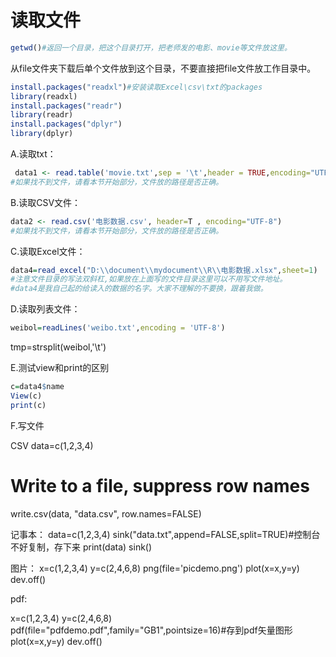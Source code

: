 # 读取文件

```r
getwd()#返回一个目录，把这个目录打开，把老师发的电影、movie等文件放这里。   
```
从file文件夹下载后单个文件放到这个目录，不要直接把file文件放工作目录中。

```r
install.packages("readxl")#安装读取Excel\csv\txt的packages
library(readxl)
install.packages("readr")
library(readr)
install.packages("dplyr")
library(dplyr)
```

A.读取txt：   
```r
 data1 <- read.table('movie.txt',sep = '\t',header = TRUE,encoding="UTF-8")
#如果找不到文件，请看本节开始部分，文件放的路径是否正确。
```   
B.读取CSV文件：   
```r
data2 <- read.csv('电影数据.csv', header=T , encoding="UTF-8")
#如果找不到文件，请看本节开始部分，文件放的路径是否正确。
```   

C.读取Excel文件：   
```r
data4=read_excel("D:\\document\\mydocument\\R\\电影数据.xlsx",sheet=1)   
#注意文件目录的写法双斜杠,如果放在上面写的文件目录这里可以不用写文件地址。   
#data4是我自己起的给读入的数据的名字。大家不理解的不要换，跟着我做。
```
D.读取列表文件：   
```r
weibol=readLines('weibo.txt',encoding = 'UTF-8')
```
tmp=strsplit(weibol,'\t')



E.测试view和print的区别   
```r
c=data4$name
View(c)
print(c)
```

F.写文件

CSV
data=c(1,2,3,4)
# Write to a file, suppress row names
write.csv(data, "data.csv", row.names=FALSE)

记事本：
data=c(1,2,3,4)
sink("data.txt",append=FALSE,split=TRUE)#控制台不好复制，存下来
print(data)
sink()

图片：
x=c(1,2,3,4)
y=c(2,4,6,8)
png(file='picdemo.png')
plot(x=x,y=y)
dev.off()

pdf:

x=c(1,2,3,4)
y=c(2,4,6,8)
pdf(file="pdfdemo.pdf",family="GB1",pointsize=16)#存到pdf矢量图形
plot(x=x,y=y)
dev.off()
